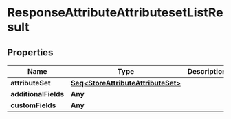 

# ResponseAttributeAttributesetListResult


## Properties

Name | Type | Description | Notes
------------ | ------------- | ------------- | -------------
**attributeSet** | [**Seq&lt;StoreAttributeAttributeSet&gt;**](StoreAttributeAttributeSet.md) |  |  [optional]
**additionalFields** | **Any** |  |  [optional]
**customFields** | **Any** |  |  [optional]



